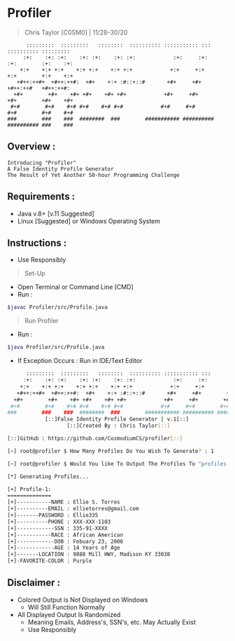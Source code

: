 # Profiler

> Chris Taylor [C0SM0] | 11/28-30/20

```
      :::::::::  :::::::::   ::::::::  :::::::::: ::::::::::: :::        :::::::::: :::::::::
     :+:    :+: :+:    :+: :+:    :+: :+:            :+:     :+:        :+:        :+:    :+:
    +:+    +:+ +:+    +:+ +:+    +:+ +:+            +:+     +:+        +:+        +:+    +:+
   +#++:++#+  +#++:++#:  +#+    +:+ :#::+::#       +#+     +#+        +#++:++#   +#++:++#:    
  +#+        +#+    +#+ +#+    +#+ +#+            +#+     +#+        +#+        +#+    +#+    
 #+#        #+#    #+# #+#    #+# #+#            #+#     #+#        #+#        #+#    #+#     
###        ###    ###  ########  ###        ########### ########## ########## ###    ###    
```

## Overview :
```
Introducing "Profiler"
A False Identity Profile Generator
The Result of Yet Another 50-hour Programming Challenge
```

## Requirements :
- Java v.8+ [v.11 Suggested]
- Linux [Suggested] or Windows Operating System

## Instructions :
- Use Responsibly
> Set-Up
- Open Terminal or Command Line [CMD]
- Run :
```bash
$javac Profiler/src/Profile.java
```

> Run Profiler
- Run :
```bash
$java Profiler/src/Profile.java
```
- If Exception Occurs : Run in IDE/Text Editor
```bash
      :::::::::  :::::::::   ::::::::  :::::::::: ::::::::::: :::        :::::::::: :::::::::
     :+:    :+: :+:    :+: :+:    :+: :+:            :+:     :+:        :+:        :+:    :+:
    +:+    +:+ +:+    +:+ +:+    +:+ +:+            +:+     +:+        +:+        +:+    +:+  
   +#++:++#+  +#++:++#:  +#+    +:+ :#::+::#       +#+     +#+        +#++:++#   +#++:++#:    
  +#+        +#+    +#+ +#+    +#+ +#+            +#+     +#+        +#+        +#+    +#+    
 #+#        #+#    #+# #+#    #+# #+#            #+#     #+#        #+#        #+#    #+#     
###        ###    ###  ########  ###        ########### ########## ########## ###    ###     
			[::]False Identity Profile Generator | v.1[::]
			       [::]Created By : Chris Taylor[::]

[::]GitHub : https://github.com/CosmodiumCS/profiler[::]

[~] root@profiler $ How Many Profiles Do You Wish To Generate? : 1

[~] root@profiler $ Would You like To Output The Profiles To "profiles.txt"? [y/n]: n

[*] Generating Profiles...

[+] Profile-1:
==============
[+]-----------NAME : Ellie S. Torres
[+]----------EMAIL : ellietorres@gmail.com
[+]-------PASSWORD : Ellie335
[+]----------PHONE : XXX-XXX-1103
[+]------------SSN : 335-91-XXXX
[+]-----------RACE : African American
[+]------------DOB : Febuary 23, 2006
[+]------------AGE : 14 Years of Age
[+]-------LOCATION : 9888 Mill HWY, Madison KY 33038
[+]-FAVORITE-COLOR : Purple
```

## Disclaimer :
- Colored Output is Not Displayed on Windows
  - Will Still Function Normally
- All Displayed Output Is Randomized
  - Meaning Emails, Address's, SSN's, etc. May Actually Exist
  - Use Responsibly
